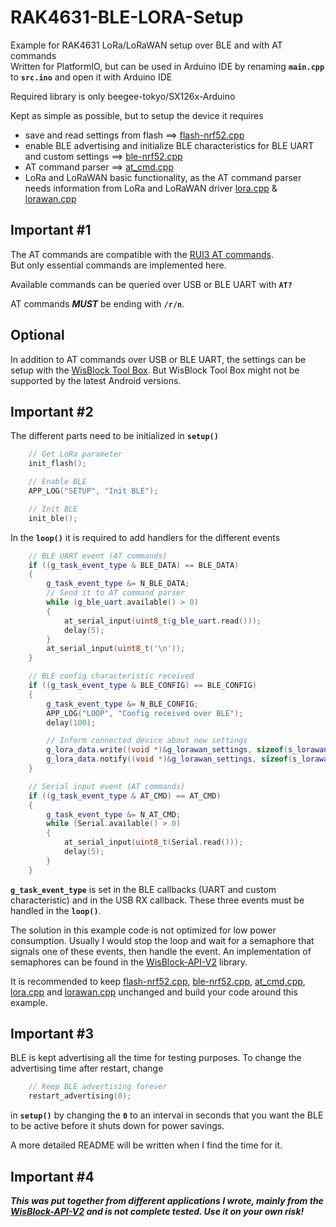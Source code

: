 # RAK4631-BLE-LORA-Setup
Example for RAK4631 LoRa/LoRaWAN setup over BLE and with AT commands     
Written for PlatformIO, but can be used in Arduino IDE by renaming **`main.cpp`** to **`src.ino`** and open it with Arduino IDE    

Required library is only beegee-tokyo/SX126x-Arduino    

Kept as simple as possible, but to setup the device it requires
- save and read settings from flash ==> [flash-nrf52.cpp](./flash-nrf52.cpp)
- enable BLE advertising and initialize BLE characteristics for BLE UART and custom settings ==> [ble-nrf52.cpp](./ble-nrf52.cpp)
- AT command parser ==> [at_cmd.cpp](./at_cmd.cpp)
- LoRa and LoRaWAN basic functionality, as the AT command parser needs information from LoRa and LoRaWAN driver [lora.cpp](./lora.cpp) & [lorawan.cpp](./lorawan.cpp)

## Important #1
The AT commands are compatible with the [RUI3 AT commands](https://docs.rakwireless.com/product-categories/software-apis-and-libraries/rui3/at-command-manual).      
But only essential commands are implemented here.

Available commands can be queried over USB or BLE UART with **`AT?`**    

AT commands _**MUST**_ be ending with **`/r/n`**.     

## Optional
In addition to AT commands over USB or BLE UART, the settings can be setup with the [WisBlock Tool Box](https://play.google.com/store/apps/details?id=tk.giesecke.wisblock_toolbox). But WisBlock Tool Box might not be supported by the latest Android versions.

## Important #2
The different parts need to be initialized in **`setup()`**
```cpp
	// Get LoRa parameter
	init_flash();

	// Enable BLE
	APP_LOG("SETUP", "Init BLE");

	// Init BLE
	init_ble();
```
In the **`loop()`** it is required to add handlers for the different events
```cpp
	// BLE UART event (AT commands)
	if ((g_task_event_type & BLE_DATA) == BLE_DATA)
	{
		g_task_event_type &= N_BLE_DATA;
		// Send it to AT command parser
		while (g_ble_uart.available() > 0)
		{
			at_serial_input(uint8_t(g_ble_uart.read()));
			delay(5);
		}
		at_serial_input(uint8_t('\n'));
	}

	// BLE config characteristic received
	if ((g_task_event_type & BLE_CONFIG) == BLE_CONFIG)
	{
		g_task_event_type &= N_BLE_CONFIG;
		APP_LOG("LOOP", "Config received over BLE");
		delay(100);

		// Inform connected device about new settings
		g_lora_data.write((void *)&g_lorawan_settings, sizeof(s_lorawan_settings));
		g_lora_data.notify((void *)&g_lorawan_settings, sizeof(s_lorawan_settings));
	}

	// Serial input event (AT commands)
	if ((g_task_event_type & AT_CMD) == AT_CMD)
	{
		g_task_event_type &= N_AT_CMD;
		while (Serial.available() > 0)
		{
			at_serial_input(uint8_t(Serial.read()));
			delay(5);
		}
	}
```
**`g_task_event_type`** is set in the BLE callbacks (UART and custom characteristic) and in the USB RX callback.
These three events must be handled in the **`loop()`**. 

The solution in this example code is not optimized for low power consumption. Usually I would stop the loop and wait for a semaphore that signals one of these events, then handle the event. An implementation of semaphores can be found in the [WisBlock-API-V2](https://github.com/beegee-tokyo/WisBlock-API-V2) library.

It is recommended to keep [flash-nrf52.cpp](./flash-nrf52.cpp), [ble-nrf52.cpp](./ble-nrf52.cpp), [at_cmd.cpp](./at_cmd.cpp), [lora.cpp](./lora.cpp) and [lorawan.cpp](./lorawan.cpp) unchanged and build your code around this example.    

## Important #3
BLE is kept advertising all the time for testing purposes. To change the advertising time after restart, change
```cpp
	// Keep BLE advertising forever
	restart_advertising(0);
```
in **`setup()`** by changing the **`0`** to an interval in seconds that you want the BLE to be active before it shuts down for power savings.

A more detailed README will be written when I find the time for it.

## Important #4
_**This was put together from different applications I wrote, mainly from the [WisBlock-API-V2](https://github.com/beegee-tokyo/WisBlock-API-V2) and is not complete tested. Use it on your own risk!**_